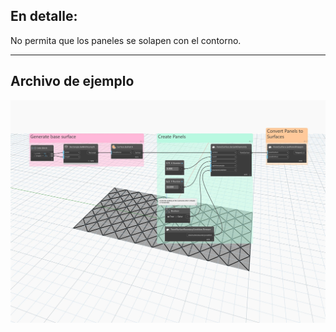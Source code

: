 ## En detalle:
No permita que los paneles se solapen con el contorno.
___
## Archivo de ejemplo

![PanelSurfaceBoundaryCondition.Remove](./Autodesk.DesignScript.Geometry.PanelSurfaceBoundaryCondition.Remove_img.jpg)
